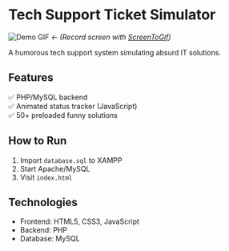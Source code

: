 # Tech Support Ticket Simulator  

![Demo GIF](screenshots/demo.gif) *← (Record screen with [ScreenToGif](https://www.screentogif.com/))*

A humorous tech support system simulating absurd IT solutions.  

## Features  
✅ PHP/MySQL backend  
✅ Animated status tracker (JavaScript)  
✅ 50+ preloaded funny solutions  

## How to Run  
1. Import `database.sql` to XAMPP  
2. Start Apache/MySQL  
3. Visit `index.html`  

## Technologies  
- Frontend: HTML5, CSS3, JavaScript  
- Backend: PHP  
- Database: MySQL  

